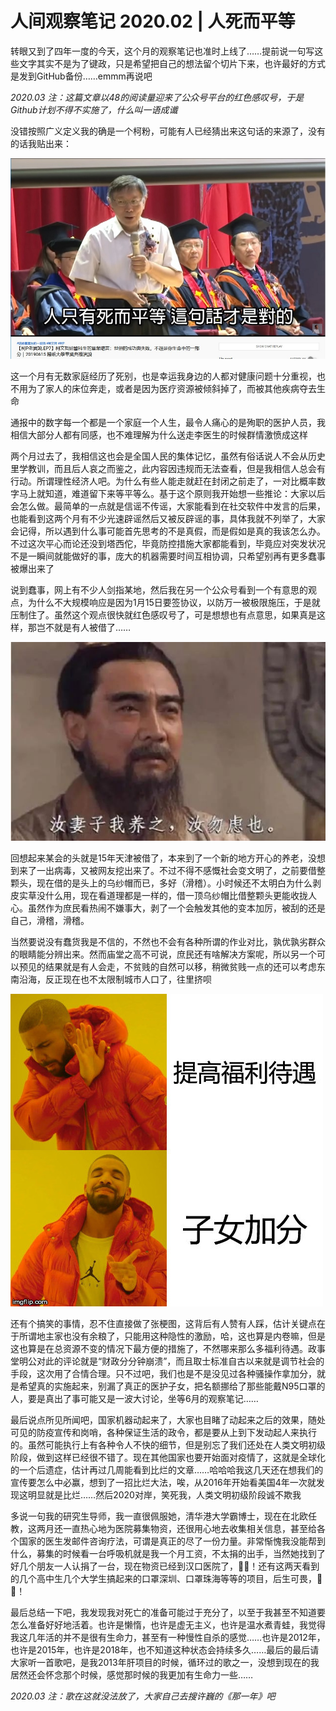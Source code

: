 # 人间观察笔记 2020.02 | 人死而平等  
  

​转眼又到了四年一度的今天，这个月的观察笔记也准时上线了……提前说一句写这些文字其实不是为了键政，只是希望把自己的想法留个切片下来，也许最好的方式是发到GitHub备份……emmm再说吧
  
*2020.03 注：这篇文章以48的阅读量迎来了公众号平台的红色感叹号，于是Github计划不得不实施了，什么叫一语成谶*  
  
没错按照广义定义我的确是一个柯粉，可能有人已经猜出来这句话的来源了，没有的话我贴出来：
  
![柯P](https://raw.githubusercontent.com/illuminatorSlab/annual-mumble/master/2020/img/02_ke.jpg)  
  
这一个月有无数家庭经历了死别，也是幸运我身边的人都对健康问题十分重视，也不用为了家人的床位奔走，或者是因为医疗资源被倾斜掉了，而被其他疾病夺去生命  

通报中的数字每一个都是一个家庭一个人生，最令人痛心的是殉职的医护人员，我相信大部分人都有同感，也不难理解为什么送走李医生的时候群情激愤成这样  

两个月过去了，我相信这也会是全国人民的集体记忆，虽然有俗话说人不会从历史里学教训，而且后人哀之而鉴之，此内容因违规而无法查看，但是我相信人总会有行动。所谓理性经济人吧。为什么有些人能走就赶在封闭之前走了，一对比概率数字马上就知道，难道留下来等平等么。基于这个原则我开始想一些推论：大家以后会怎么做。最简单的一点就是信谣不传谣，大家能看到在社交软件中发言的后果，也能看到这两个月有不少光速辟谣然后又被反辟谣的事，具体我就不列举了，大家会记得，所以遇到什么事可能首先思考的不是真假，而是假如是真的我该怎么办。不过这次平心而论还没到塔西佗，毕竟防控措施大家都能看到，毕竟应对突发状况不是一瞬间就能做好的事，庞大的机器需要时间互相协调，只希望别再有更多蠢事被爆出来了  

说到蠢事，网上有不少人剑指某地，然后我在另一个公众号看到一个有意思的观点，为什么不大规模响应是因为1月15日要签协议，以防万一被极限施压，于是就压制住了。虽然这个观点很快就红色感叹号了，可是想想也有点意思，如果真是这样，那岂不就是有人被借了……  
  
![曹操](https://raw.githubusercontent.com/illuminatorSlab/annual-mumble/master/2020/img/02_caocao.jpg)  
  
回想起来某会的头就是15年天津被借了，本来到了一个新的地方开心的养老，没想到来了一出病毒，又被网友挖出来了。不过不得不感慨社会变文明了，之前要借整颗头，现在借的是头上的乌纱帽而已，多好（滑稽）。小时候还不太明白为什么剥皮实草没什么用，现在看道理都是一样的，借一顶乌纱帽比借整颗头更能收拢人心。虽然作为庶民看热闹不嫌事大，剥了一个会触发其他的变本加厉，被刮的还是自己，滑稽，滑稽。  
  
当然要说没有蠢货我是不信的，不然也不会有各种所谓的作业对比，孰优孰劣群众的眼睛能分辨出来。然而庙堂之高不可说，庶民还有啥解决方案呢，所以另一个可以预见的结果就是有人会走，不贫贱的自然可以移，稍微贫贱一点的还可以考虑东南沿海，反正现在也不太限制城市人口了，往里挤呗    
  
![加分](https://raw.githubusercontent.com/illuminatorSlab/annual-mumble/master/2020/img/02_meme.jpg)  

还有个搞笑的事情，忍不住直接做了张梗图，这背后有人赞有人踩，估计关键点在于所谓地主家也没有余粮了，只能用这种隐性的激励，哈，这也算是内卷嘛，但是这也算是在总资源不变的情况下最方便的措施了，不然哪来那么多福利待遇。政事堂明公对此的评论就是“财政分分钟崩溃”，而且取士标准自古以来就是调节社会的手段，这次用了合情合理。只不过吧，我们也是不是没见过各种骚操作拿加分，就是希望真的实施起来，别漏了真正的医护子女，把名额挪给了那些能戴N95口罩的人，要是真出了事可能又是一波大讨论，坐等6月的观察笔记……  
  
最后说点所见所闻吧，国家机器动起来了，大家也目睹了动起来之后的效果，随处可见的防疫宣传和岗哨，各种保证生活的政令，都是要从上到下发动起人来执行的。虽然可能执行上有各种令人不快的细节，但是别忘了我们还处在人类文明初级阶段，做到这样已经很不错了。现在其他国家也要开始面对疫情了，这就是全球化的一个后遗症，估计再过几周能看到比烂的文章……哈哈哈我这几天还在想我们的宣传要怎么中必赢，想到了一招比烂大法，唉，从2016年开始看美国4年一次就发现这明显就是比烂……然后2020对岸，笑死我，人类文明初级阶段诚不欺我  
  
多说一句我的研究生导师，我一直很佩服她，清华港大学霸博士，现在在北欧任教，这两月还一直热心地为医院募集物资，还很用心地去收集相关信息，甚至给各个国家的医生发邮件咨询疗法，可谓是真正的尽了一份力量。非常惭愧我没能帮到什么，募集的时候看一台呼吸机就是我一个月工资，不太捐的出手，当然她找到了好几个朋友一人认捐了一台，现在物资已经到汉口医院了，🐂🍺！还有这两天看到的几个高中生几个大学生搞起来的口罩深圳、口罩珠海等等的项目，后生可畏，🐂🍺！  
  
最后总结一下吧，我发现我对死亡的准备可能过于充分了，以至于我甚至不知道要怎么准备好好地活着。也许是懒惰，也许是虚无主义，也许是温水煮青蛙，我觉得我这几年活的并不是很有生命力，甚至有一种慢性自杀的感觉……也许是2012年，也许是2015年，也许是2018年，也不知道这种状态会持续多久……最后的最后请大家听一首歌吧，是我2013年肝项目的时候，循环过的歌之一，没想到现在的我居然还会怀念那个时候，感觉那时候的我更加有生命力一些……    
  
*2020.03 注：歌在这就没法放了，大家自己去搜许巍的《那一年》吧*  
  